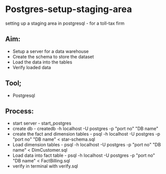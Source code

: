 # Postgres-setup-staging-area
setting up a staging area in postgresql - for a toll-tax firm  

## Aim:

* Setup a  server for a data warehouse
* Create the schema to store the dataset
* Load the data into the tables
* Verify loaded data

## Tool;
* Postgresql

## Process:
* start server - start_postgres
* create db - createdb -h localhost -U postgres -p "port no" "DB name"
* create the fact and dimension tables - psql  -h localhost -U postgres -p "port no" "DB name" < star-schema.sql
* Load dimension tables - psql  -h localhost -U postgres -p "port no" "DB name" < DimCustomer.sql
* Load data into fact table - psql  -h localhost -U postgres -p "port no" "DB name" < FactBilling.sql
* verify in terminal with  verify.sql
